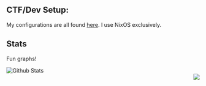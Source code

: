 ## CTF/Dev Setup:

My configurations are all found <a href="https://github.com/novafacing/nixosrc">here</a>. I use NixOS exclusively.

## Stats

Fun graphs!

<a href="https://github.com/novafacing">
<img align="left" alt="Github Stats" src="https://github-readme-stats.codestackr.vercel.app/api?username=novafacing&show_icons=true&hide_border=true&count_private=true&include_all_commits=true&theme=dracula" /></a>

<br>


<a href="https://github.com/novafacing">
  <img align="right" src="https://github-readme-stats.anuraghazra1.vercel.app/api/top-langs/?username=novafacing&layout=compact&hide_border=true&theme=dracula" />
</a>
